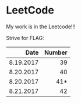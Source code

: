 # LeetCode
My work is in the Leetcode!!! 

Strive for FLAG:

|        Date | Number   |
| ----------: | -------: |
|   8.19.2017 | 39       |
|   8.20.2017 | 40       |
|   8.20.2017 | 41*      |
|   8.21.2017 | 42       |

